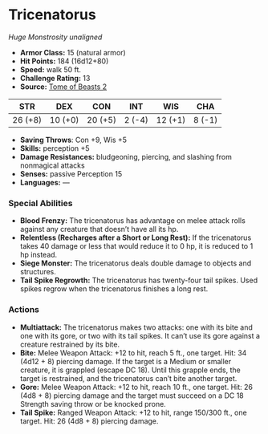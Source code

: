 # Tricenatorus

*Huge* *Monstrosity* *unaligned*

- **Armor Class:** 15 (natural armor)
- **Hit Points:** 184 (16d12+80)
- **Speed:** walk 50 ft.
- **Challenge Rating:** 13
- **Source:** [Tome of Beasts 2](https://koboldpress.com/kpstore/product/tome-of-beasts-2-for-5th-edition/)

| STR | DEX | CON | INT | WIS | CHA |
| --- | --- | --- | --- | --- | --- |
| 26 (+8) | 10 (+0) | 20 (+5) | 2 (-4) | 12 (+1) | 8 (-1) |

- **Saving Throws**: Con +9, Wis +5
- **Skills:** perception +5
- **Damage Resistances:** bludgeoning, piercing, and slashing from nonmagical attacks
- **Senses:** passive Perception 15
- **Languages:** —
### Special Abilities
- **Blood Frenzy:** The tricenatorus has advantage on melee attack rolls against any creature that doesn’t have all its hp.
- **Relentless (Recharges after a Short or Long Rest):** If the tricenatorus takes 40 damage or less that would reduce it to 0 hp, it is reduced to 1 hp instead.
- **Siege Monster:** The tricenatorus deals double damage to objects and structures.
- **Tail Spike Regrowth:** The tricenatorus has twenty-four tail spikes. Used spikes regrow when the tricenatorus finishes a long rest.
### Actions
- **Multiattack:** The tricenatorus makes two attacks: one with its bite and one with its gore, or two with its tail spikes. It can’t use its gore against a creature restrained by its bite.
- **Bite:** Melee Weapon Attack: +12 to hit, reach 5 ft., one target. Hit: 34 (4d12 + 8) piercing damage. If the target is a Medium or smaller creature, it is grappled (escape DC 18). Until this grapple ends, the target is restrained, and the tricenatorus can’t bite another target.
- **Gore:** Melee Weapon Attack: +12 to hit, reach 10 ft., one target. Hit: 26 (4d8 + 8) piercing damage and the target must succeed on a DC 18 Strength saving throw or be knocked prone.
- **Tail Spike:** Ranged Weapon Attack: +12 to hit, range 150/300 ft., one target. Hit: 26 (4d8 + 8) piercing damage.
